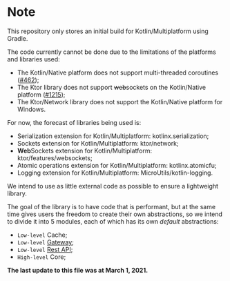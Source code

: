 # Note

This repository only stores an initial build for Kotlin/Multiplatform using Gradle.

The code currently cannot be done due to the limitations of the platforms and libraries used:

* The Kotlin/Native platform does not support multi-threaded coroutines ([#462][multithreaded-coroutines]);
* The Ktor library does not support ~~web~~sockets on the Kotlin/Native platform ([#1215][multithreaded-coroutines]);
* The Ktor/Network library does not support the Kotlin/Native platform for Windows.

For now, the forecast of libraries being used is:

* Serialization extension for Kotlin/Multiplatform: kotlinx.serialization;
* Sockets extension for Kotlin/Multiplatform: ktor/network;
* **Web**Sockets extension for Kotlin/Multiplatform: ktor/features/websockets;
* Atomic operations extension for Kotlin/Multiplatform: kotlinx.atomicfu;
* Logging extension for Kotlin/Multiplatform: MicroUtils/kotlin-logging.

We intend to use as little external code as possible to ensure a lightweight library.

The goal of the library is to have code that is performant, but at the same time gives users the freedom to create their
own abstractions, so we intend to divide it into 5 modules, each of which has its own
*default* abstractions:

* `Low-level` Cache;
* `Low-level` [Gateway][gateway];
* `Low-level` [Rest API][intro];
* `High-level` Core;

**The last update to this file was at March 1, 2021.**

[multithreaded-coroutines]: https://github.com/Kotlin/kotlinx.coroutines/issues/462

[native-websockets]: https://github.com/ktorio/ktor/issues/1215

[gateway]: https://discord.com/developers/docs/topics/gateway

[intro]: https://discord.com/developers/docs/intro
